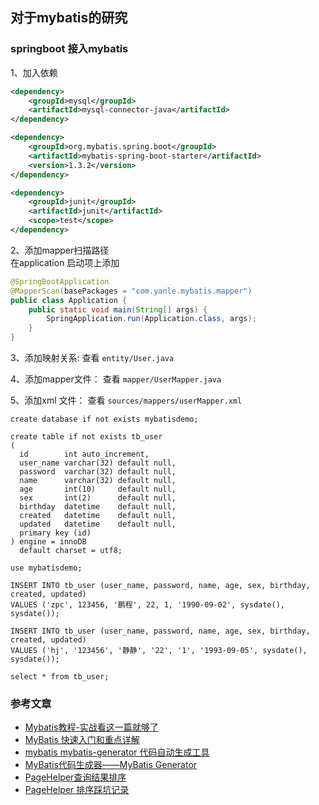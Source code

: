 ## 对于mybatis的研究

### springboot 接入mybatis

1、加入依赖
```xml
<dependency>
    <groupId>mysql</groupId>
    <artifactId>mysql-connector-java</artifactId>
</dependency>

<dependency>
    <groupId>org.mybatis.spring.boot</groupId>
    <artifactId>mybatis-spring-boot-starter</artifactId>
    <version>1.3.2</version>
</dependency>

<dependency>
    <groupId>junit</groupId>
    <artifactId>junit</artifactId>
    <scope>test</scope>
</dependency>
```

2、添加mapper扫描路径                  
在application 启动项上添加
```java
@SpringBootApplication
@MapperScan(basePackages = "com.yanle.mybatis.mapper")
public class Application {
	public static void main(String[] args) {
		SpringApplication.run(Application.class, args);
	}
}
```

3、添加映射关系: 查看 `entity/User.java`

4、添加mapper文件： 查看 `mapper/UserMapper.java`

5、添加xml 文件： 查看 `sources/mappers/userMapper.xml`

```mysql
create database if not exists mybatisdemo;

create table if not exists tb_user
(
  id        int auto_increment,
  user_name varchar(32) default null,
  password  varchar(32) default null,
  name      varchar(32) default null,
  age       int(10)     default null,
  sex       int(2)      default null,
  birthday  datetime    default null,
  created   datetime    default null,
  updated   datetime    default null,
  primary key (id)
) engine = innoDB
  default charset = utf8;

use mybatisdemo;

INSERT INTO tb_user (user_name, password, name, age, sex, birthday, created, updated)
VALUES ('zpc', 123456, '鹏程', 22, 1, '1990-09-02', sysdate(), sysdate());

INSERT INTO tb_user (user_name, password, name, age, sex, birthday, created, updated)
VALUES ('hj', '123456', '静静', '22', '1', '1993-09-05', sysdate(), sysdate());

select * from tb_user;
```







### 参考文章
- [Mybatis教程-实战看这一篇就够了](https://blog.csdn.net/hellozpc/article/details/80878563)
- [MyBatis 快速入门和重点详解](https://blog.csdn.net/lj1314ailj/article/details/79712305)
- [mybatis mybatis-generator 代码自动生成工具](https://blog.csdn.net/w410589502/article/details/70756764)
- [MyBatis代码生成器——MyBatis Generator](https://blog.csdn.net/qq407388356/article/details/79478154)
- [PageHelper查询结果排序](https://blog.csdn.net/qq_36850813/article/details/95178080)
- [PageHelper 排序踩坑记录](https://www.jianshu.com/p/c5fa441f6066)

